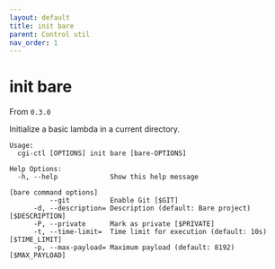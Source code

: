 ```yaml
---
layout: default
title: init bare
parent: Control util
nav_order: 1
---
```

# init bare

From `0.3.0`

Initialize a basic lambda in a current directory.

```
Usage:
  cgi-ctl [OPTIONS] init bare [bare-OPTIONS]

Help Options:
  -h, --help             Show this help message

[bare command options]
          --git          Enable Git [$GIT]
      -d, --description= Description (default: Bare project) [$DESCRIPTION]
      -P, --private      Mark as private [$PRIVATE]
      -t, --time-limit=  Time limit for execution (default: 10s) [$TIME_LIMIT]
      -p, --max-payload= Maximum payload (default: 8192) [$MAX_PAYLOAD]

```
